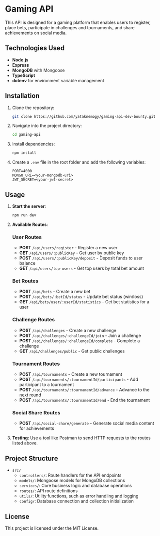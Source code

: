 
# Gaming API

This API is designed for a gaming platform that enables users to register, place bets, participate in challenges and tournaments, and share achievements on social media.

## Technologies Used

- **Node.js**
- **Express**
- **MongoDB** with Mongoose
- **TypeScript**
- **dotenv** for environment variable management

## Installation

1. Clone the repository:
    ```bash
    git clone https://github.com/yataknemogy/gaming-api-dev-bounty.git
    ```
2. Navigate into the project directory:
    ```bash
    cd gaming-api
    ```
3. Install dependencies:
    ```bash
    npm install
    ```
4. Create a `.env` file in the root folder and add the following variables:
    ```plaintext
    PORT=4000
    MONGO_URI=<your-mongodb-uri>
    JWT_SECRET=<your-jwt-secret>
    ```

## Usage

1. **Start the server**:
    ```bash
    npm run dev
    ```

2. **Available Routes**:

    ### User Routes
    - **POST** `/api/users/register` - Register a new user
    - **GET** `/api/users/:publicKey` - Get user by public key
    - **POST** `/api/users/:publicKey/deposit` - Deposit funds to user balance
    - **GET** `/api/users/top-users` - Get top users by total bet amount

    ### Bet Routes
    - **POST** `/api/bets` - Create a new bet
    - **POST** `/api/bets/:betId/status` - Update bet status (win/loss)
    - **GET** `/api/bets/user/:userId/statistics` - Get bet statistics for a user

    ### Challenge Routes
    - **POST** `/api/challenges` - Create a new challenge
    - **POST** `/api/challenges/:challengeId/join` - Join a challenge
    - **POST** `/api/challenges/:challengeId/complete` - Complete a challenge
    - **GET** `/api/challenges/public` - Get public challenges

    ### Tournament Routes
    - **POST** `/api/tournaments` - Create a new tournament
    - **POST** `/api/tournaments/:tournamentId/participants` - Add participant to a tournament
    - **POST** `/api/tournaments/:tournamentId/advance` - Advance to the next round
    - **POST** `/api/tournaments/:tournamentId/end` - End the tournament

    ### Social Share Routes
    - **POST** `/api/social-share/generate` - Generate social media content for achievements

3. **Testing**:
    Use a tool like Postman to send HTTP requests to the routes listed above.

## Project Structure

- `src/`
  - `controllers/`: Route handlers for the API endpoints
  - `models/`: Mongoose models for MongoDB collections
  - `services/`: Core business logic and database operations
  - `routes/`: API route definitions
  - `utils/`: Utility functions, such as error handling and logging
  - `config/`: Database connection and collection initialization

## License

This project is licensed under the MIT License.
